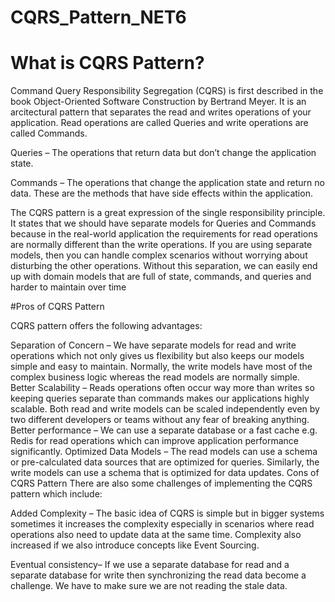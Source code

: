 # CQRS_Pattern_NET6

# What is CQRS Pattern?

Command Query Responsibility Segregation (CQRS) is first described in the book Object-Oriented Software Construction by Bertrand Meyer. It is an arcitectural pattern that separates the read and writes operations of your application. Read operations are called Queries and write operations are called Commands. 

Queries –  The operations that return data but don’t change the application state.

Commands – The operations that change the application state and return no data. These are the methods that have side effects within the application. 

The CQRS pattern is a great expression of the single responsibility principle. It states that we should have separate models for Queries and Commands because in the real-world application the requirements for read operations are normally different than the write operations. If you are using separate models, then you can handle complex scenarios without worrying about disturbing the other operations. Without this separation, we can easily end up with domain models that are full of state, commands, and queries and harder to maintain over time

#Pros of CQRS Pattern


CQRS pattern offers the following advantages:

Separation of Concern – We have separate models for read and write operations which not only gives us flexibility but also keeps our models simple and easy to maintain. Normally, the write models have most of the complex business logic whereas the read models are normally simple.
Better Scalability – Reads operations often occur way more than writes so keeping queries separate than commands makes our applications highly scalable. Both read and write models can be scaled independently even by two different developers or teams without any fear of breaking anything.
Better performance – We can use a separate database or a fast cache e.g. Redis for read operations which can improve application performance significantly.
Optimized Data Models – The read models can use a schema or pre-calculated data sources that are optimized for queries. Similarly, the write models can use a schema that is optimized for data updates.
Cons of CQRS Pattern
There are also some challenges of implementing the CQRS pattern which include:

Added Complexity – The basic idea of CQRS is simple but in bigger systems sometimes it increases the complexity especially in scenarios where read operations also need to update data at the same time. Complexity also increased if we also introduce concepts like Event Sourcing.

Eventual consistency– If we use a separate database for read and a separate database for write then synchronizing the read data become a challenge. We have to make sure we are not reading the stale data.
